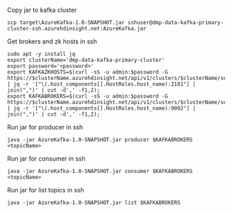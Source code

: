 Copy jar to kafka cluster
```
scp target\AzureKafka-1.0-SNAPSHOT.jar sshuser@dmp-data-kafka-primary-cluster-ssh.azurehdinsight.net:AzureKafka.jar
```

Get brokers and zk hosts in ssh
```
sudo apt -y install jq
export clusterName='dmp-data-kafka-primary-cluster'
export password='<password>'
export KAFKAZKHOSTS=$(curl -sS -u admin:$password -G https://$clusterName.azurehdinsight.net/api/v1/clusters/$clusterName/services/ZOOKEEPER/components/ZOOKEEPER_SERVER | jq -r '["\(.host_components[].HostRoles.host_name):2181"] | join(",")' | cut -d',' -f1,2);
export KAFKABROKERS=$(curl -sS -u admin:$password -G https://$clusterName.azurehdinsight.net/api/v1/clusters/$clusterName/services/KAFKA/components/KAFKA_BROKER | jq -r '["\(.host_components[].HostRoles.host_name):9092"] | join(",")' | cut -d',' -f1,2);
```

Run jar for producer in ssh
```
java -jar AzureKafka-1.0-SNAPSHOT.jar producer $KAFKABROKERS <topicName>
```

Run jar for consumer in ssh
```
java -jar AzureKafka-1.0-SNAPSHOT.jar consumer $KAFKABROKERS <topicName>
```

Run jar for list topics in ssh
```
java -jar AzureKafka-1.0-SNAPSHOT.jar list $KAFKABROKERS
```